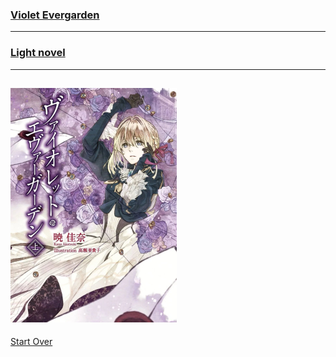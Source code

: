 ### [Violet Evergarden](https://www.netflix.com/title/80182123)
---
### [Light novel](https://www.amazon.com/Violet-Evergarden-Books/s?k=Violet+Evergarden&rh=n%3A283155)
---
<img src="LN garden.jpg"> <br>
---

[Start Over](../README.md) 